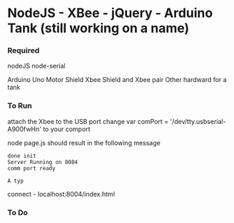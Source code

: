 NodeJS - XBee - jQuery - Arduino Tank (still working on a name)
===

### Required 
nodeJS
node-serial

Arduino Uno
Motor Shield
Xbee Shield and Xbee pair
Other hardward for a tank

### To Run
attach the Xbee to the USB port
change var comPort = '/dev/tty.usbserial-A900fwHn' to your comport

node page.js
	should result in the following message

	done init
	Server Running on 8084
    comm port ready

    A typ

connect - localhost:8004/index.html



### To Do
